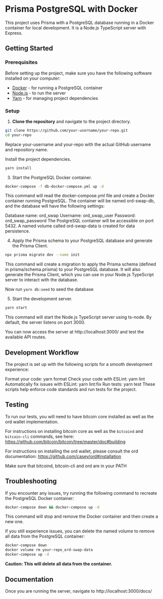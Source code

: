 # Prisma PostgreSQL with Docker

This project uses Prisma with a PostgreSQL database running in a Docker container for local development. It is a Node.js TypeScript server with Express.

## Getting Started

### Prerequisites

Before setting up the project, make sure you have the following software installed on your computer:

- [Docker](https://www.docker.com/) - for running a PostgreSQL container
- [Node.js](https://nodejs.org/) - to run the server
- [Yarn](https://yarnpkg.com/) - for managing project dependencies

### Setup

1. **Clone the repository** and navigate to the project directory.

```bash
git clone https://github.com/your-username/your-repo.git
cd your-repo
```

Replace your-username and your-repo with the actual GitHub username and repository name.

Install the project dependencies.

```bash
yarn install
```

3. Start the PostgreSQL Docker container.

```bash
docker-compose -f db-docker-compose.yml up -d
```

This command will read the docker-compose.yml file and create a Docker container running PostgreSQL. The container will be named ord-swap-db, and the database will have the following settings:

Database name: ord_swap
Username: ord_swap_user
Password: ord_swap_password
The PostgreSQL container will be accessible on port 5432. A named volume called ord-swap-data is created for data persistence.

4. Apply the Prisma schema to your PostgreSQL database and generate the Prisma Client.

```bash
npx prisma migrate dev --name init
```

This command will create a migration to apply the Prisma schema (defined in prisma/schema.prisma) to your PostgreSQL database. It will also generate the Prisma Client, which you can use in your Node.js TypeScript server to interact with the database.

Now run `yarn db:seed` to seed the database

5. Start the development server.

```bash
yarn start
```

This command will start the Node.js TypeScript server using ts-node. By default, the server listens on port 3000.

You can now access the server at http://localhost:3000/ and test the available API routes.

## Development Workflow

The project is set up with the following scripts for a smooth development experience:

Format your code: yarn format
Check your code with ESLint: yarn lint
Automatically fix issues with ESLint: yarn lint:fix
Run tests: yarn test
These scripts help enforce code standards and run tests for the project.

## Testing

To run our tests, you will need to have bitcoin core installed as well as the ord wallet implementation.

For instructions on installing bitcoin core as well as the `bitcoind` and `bitcoin-cli` commands, see here: https://github.com/bitcoin/bitcoin/tree/master/doc#building

For instructions on installing the ord wallet, please consult the ord documentation: https://github.com/casey/ord#installation

Make sure that bitcoind, bitcoin-cli and ord are in your PATH

## Troubleshooting

If you encounter any issues, try running the following command to recreate the PostgreSQL Docker container:

```bash
docker-compose down && docker-compose up -d
```

This command will stop and remove the Docker container and then create a new one.

If you still experience issues, you can delete the named volume to remove all data from the PostgreSQL container:

```bash
docker-compose down
docker volume rm your-repo_ord-swap-data
docker-compose up -d
```

**Caution: This will delete all data from the container.**

## Documentation

Once you are running the server, navigate to http://localhost:3000/docs/
